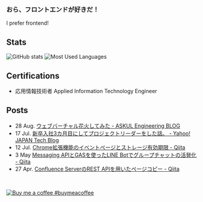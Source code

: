 ### おら、フロントエンドが好きだ！
I prefer frontend!

## Stats

![GitHub stats](https://github-readme-stats.vercel.app/api?username=MxShun&show_icons=true&include_all_commits=true&count_private=true&hide_title=true&hide=stars&icon_color=FFDD00&title_color=FFDD00) ![Most Used Languages](https://github-readme-stats.vercel.app/api/top-langs/?username=MxShun&layout=compact&hide_title=true&hide=ASP)

## Certifications

- 応用情報技術者 Applied Information Technology Engineer

## Posts

- 28 Aug. [ウェブバーチャル花火してみた - ASKUL Engineering BLOG ](https://tech.askul.co.jp/entry/2020/08/28/180000)
- 17 Jul. [新卒入社3カ月目にしてプロジェクトリーダーをした話。 - Yahoo! JAPAN Tech Blog](https://techblog.yahoo.co.jp/entry/2020071730014127/)
- 12 Jul. [Chrome拡張機能のイベントぺージとストレージ有効期限 - Qiita](https://qiita.com/MxShun/items/b35a4596b94156682521)
- 3 May [Messaging APIとGASを使ったLINE Botでグループチャットの活発化 - Qiita](https://qiita.com/MxShun/items/7a563a795d41cdc0f1dc)
- 27 Apr. [Confluence ServerのREST APIを用いたページコピー - Qiita](https://qiita.com/MxShun/items/0e2871df78aed072291b)

<br>

[![Buy me a coffee](https://cdn.buymeacoffee.com/buttons/bmc-new-btn-logo.svg) #buymeacoffee](https://www.buymeacoffee.com/MxShun)

<!--
**MxShun/MxShun** is a ✨ _special_ ✨ repository because its `README.md` (this file) appears on your GitHub profile.

Here are some ideas to get you started:

- 🔭 I’m currently working on ...
- 🌱 I’m currently learning ...
- 👯 I’m looking to collaborate on ...
- 🤔 I’m looking for help with ...
- 💬 Ask me about ...
- 📫 How to reach me: ...
- 😄 Pronouns: ...
- ⚡ Fun fact: ...
-->
